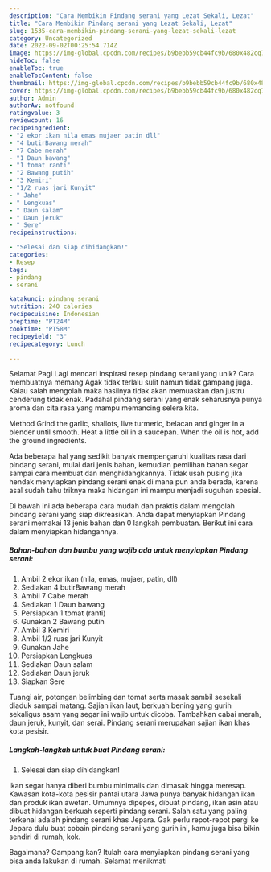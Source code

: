 ```yaml
---
description: "Cara Membikin Pindang serani yang Lezat Sekali, Lezat"
title: "Cara Membikin Pindang serani yang Lezat Sekali, Lezat"
slug: 1535-cara-membikin-pindang-serani-yang-lezat-sekali-lezat
category: Uncategorized
date: 2022-09-02T00:25:54.714Z
image: https://img-global.cpcdn.com/recipes/b9bebb59cb44fc9b/680x482cq70/pindang-serani-foto-resep-utama.jpg
hideToc: false
enableToc: true
enableTocContent: false
thumbnail: https://img-global.cpcdn.com/recipes/b9bebb59cb44fc9b/680x482cq70/pindang-serani-foto-resep-utama.jpg
cover: https://img-global.cpcdn.com/recipes/b9bebb59cb44fc9b/680x482cq70/pindang-serani-foto-resep-utama.jpg
author: Admin
authorAv: notfound
ratingvalue: 3
reviewcount: 16
recipeingredient:
- "2 ekor ikan nila emas mujaer patin dll"
- "4 butirBawang merah"
- "7 Cabe merah"
- "1 Daun bawang"
- "1 tomat ranti"
- "2 Bawang putih"
- "3 Kemiri"
- "1/2 ruas jari Kunyit"
- " Jahe"
- " Lengkuas"
- " Daun salam"
- " Daun jeruk"
- " Sere"
recipeinstructions:

- "Selesai dan siap dihidangkan!"
categories:
- Resep
tags:
- pindang
- serani

katakunci: pindang serani 
nutrition: 240 calories
recipecuisine: Indonesian
preptime: "PT24M"
cooktime: "PT58M"
recipeyield: "3"
recipecategory: Lunch

---
```



Selamat Pagi Lagi mencari inspirasi resep pindang serani yang unik? Cara membuatnya memang Agak tidak terlalu sulit namun tidak gampang juga. Kalau salah mengolah maka hasilnya tidak akan memuaskan dan justru cenderung tidak enak. Padahal pindang serani yang enak seharusnya punya aroma dan cita rasa yang mampu memancing selera kita.


Method Grind the garlic, shallots, live turmeric, belacan and ginger in a blender until smooth. Heat a little oil in a saucepan. When the oil is hot, add the ground ingredients.

Ada beberapa hal yang sedikit banyak mempengaruhi kualitas rasa dari pindang serani, mulai dari jenis bahan, kemudian pemilihan bahan segar sampai cara membuat dan menghidangkannya. Tidak usah pusing jika hendak menyiapkan pindang serani enak di mana pun anda berada, karena asal sudah tahu triknya maka hidangan ini mampu menjadi suguhan spesial.


Di bawah ini ada beberapa cara mudah dan praktis dalam mengolah pindang serani yang siap dikreasikan. Anda dapat menyiapkan Pindang serani memakai 13 jenis bahan dan 0 langkah pembuatan. Berikut ini cara dalam menyiapkan hidangannya.

<!--inarticleads1-->

##### Bahan-bahan dan bumbu yang wajib ada untuk menyiapkan Pindang serani:

1. Ambil 2 ekor ikan (nila, emas, mujaer, patin, dll)
1. Sediakan 4 butirBawang merah
1. Ambil 7 Cabe merah
1. Sediakan 1 Daun bawang
1. Persiapkan 1 tomat (ranti)
1. Gunakan 2 Bawang putih
1. Ambil 3 Kemiri
1. Ambil 1/2 ruas jari Kunyit
1. Gunakan  Jahe
1. Persiapkan  Lengkuas
1. Sediakan  Daun salam
1. Sediakan  Daun jeruk
1. Siapkan  Sere


Tuangi air, potongan belimbing dan tomat serta masak sambil sesekali diaduk sampai matang. Sajian ikan laut, berkuah bening yang gurih sekaligus asam yang segar ini wajib untuk dicoba. Tambahkan cabai merah, daun jeruk, kunyit, dan serai. Pindang serani merupakan sajian ikan khas kota pesisir. 

<!--inarticleads2-->

##### Langkah-langkah untuk buat Pindang serani:


1. Selesai dan siap dihidangkan!

Ikan segar hanya diberi bumbu minimalis dan dimasak hingga meresap. Kawasan kota-kota pesisir pantai utara Jawa punya banyak hidangan ikan dan produk ikan awetan. Umumnya dipepes, dibuat pindang, ikan asin atau dibuat hidangan berkuah seperti pindang serani. Salah satu yang paling terkenal adalah pindang serani khas Jepara. Gak perlu repot-repot pergi ke Jepara dulu buat cobain pindang serani yang gurih ini, kamu juga bisa bikin sendiri di rumah, kok. 

Bagaimana? Gampang kan? Itulah cara menyiapkan pindang serani yang bisa anda lakukan di rumah. Selamat menikmati
